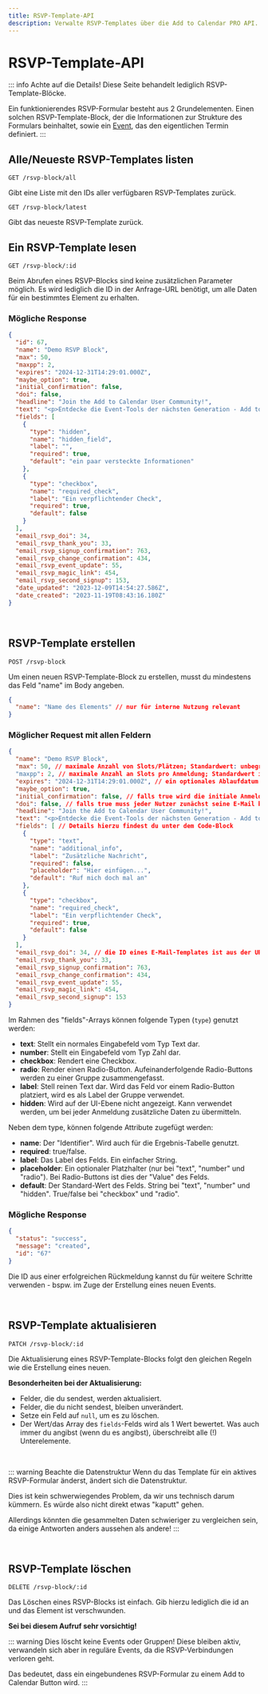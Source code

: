 ```yaml
---
title: RSVP-Template-API
description: Verwalte RSVP-Templates über die Add to Calendar PRO API. Erstelle Anmeldeformulare mit benutzerdefinierten Feldern und Logik.
---
```


# RSVP-Template-API

::: info Achte auf die Details!
Diese Seite behandelt lediglich RSVP-Template-Blöcke.

Ein funktionierendes RSVP-Formular besteht aus 2 Grundelementen. Einen solchen RSVP-Template-Block, der die Informationen zur Strukture des Formulars beinhaltet, sowie ein [Event](/de/api/events), das den eigentlichen Termin definiert.
:::

## Alle/Neueste RSVP-Templates listen

```
GET /rsvp-block/all
```

Gibt eine Liste mit den IDs aller verfügbaren RSVP-Templates zurück.

```
GET /rsvp-block/latest
```

Gibt das neueste RSVP-Template zurück.

## Ein RSVP-Template lesen

```
GET /rsvp-block/:id
```

Beim Abrufen eines RSVP-Blocks sind keine zusätzlichen Parameter möglich. Es wird lediglich die ID in der Anfrage-URL benötigt, um alle Daten für ein bestimmtes Element zu erhalten.

### Mögliche Response

```json
{
  "id": 67,
  "name": "Demo RSVP Block",
  "max": 50,
  "maxpp": 2,
  "expires": "2024-12-31T14:29:01.000Z",
  "maybe_option": true,
  "initial_confirmation": false,
  "doi": false,
  "headline": "Join the Add to Calendar User Community!",
  "text": "<p>Entdecke die Event-Tools der nächsten Generation - Add to Calendar Buttons, RSVP und mehr. <strong>Für dich gemacht! </strong>🫵</p>",
  "fields": [
    {
      "type": "hidden",
      "name": "hidden_field",
      "label": "",
      "required": true,
      "default": "ein paar versteckte Informationen"
    },
    {
      "type": "checkbox",
      "name": "required_check",
      "label": "Ein verpflichtender Check",
      "required": true,
      "default": false
    }
  ],
  "email_rsvp_doi": 34,
  "email_rsvp_thank_you": 33,
  "email_rsvp_signup_confirmation": 763,
  "email_rsvp_change_confirmation": 434,
  "email_rsvp_event_update": 55,
  "email_rsvp_magic_link": 454,
  "email_rsvp_second_signup": 153,
  "date_updated": "2023-12-09T14:54:27.586Z",
  "date_created": "2023-11-19T08:43:16.180Z"
}
```

<br />

## RSVP-Template erstellen

```
POST /rsvp-block
```

Um einen neuen RSVP-Template-Block zu erstellen, musst du mindestens das Feld "name" im Body angeben.

```json
{
  "name": "Name des Elements" // nur für interne Nutzung relevant
}
```

### Möglicher Request mit allen Feldern

```json
{
  "name": "Demo RSVP Block",
  "max": 50, // maximale Anzahl von Slots/Plätzen; Standardwert: unbegrenzt
  "maxpp": 2, // maximale Anzahl an Slots pro Anmeldung; Standardwert ist 1
  "expires": "2024-12-31T14:29:01.000Z", // ein optionales Ablaufdatum als ISO 8601 UTC datetime
  "maybe_option": true,
  "initial_confirmation": false, // falls true wird die initiale Anmeldung stets als "confirmed" gewertet
  "doi": false, // falls true muss jeder Nutzer zunächst seine E-Mail bestätigen
  "headline": "Join the Add to Calendar User Community!",
  "text": "<p>Entdecke die Event-Tools der nächsten Generation - Add to Calendar Buttons, RSVP und mehr. <strong>Für dich gemacht! </strong>🫵</p>", // erlaubt <p>, <strong>, <em>, <u>, <h1>, <h2>, <h3>, <h4>, <ul>, <ol>, <li>, <a>
  "fields": [ // Details hierzu findest du unter dem Code-Block
    {
      "type": "text",
      "name": "additional_info",
      "label": "Zusätzliche Nachricht",
      "required": false,
      "placeholder": "Hier einfügen...",
      "default": "Ruf mich doch mal an"
    },
    {
      "type": "checkbox",
      "name": "required_check",
      "label": "Ein verpflichtender Check",
      "required": true,
      "default": false
    }
  ],
  "email_rsvp_doi": 34, // die ID eines E-Mail-Templates ist aus der URL ersichtlich, wenn du das Template in der Web App aufrufst
  "email_rsvp_thank_you": 33,
  "email_rsvp_signup_confirmation": 763,
  "email_rsvp_change_confirmation": 434,
  "email_rsvp_event_update": 55,
  "email_rsvp_magic_link": 454,
  "email_rsvp_second_signup": 153
}
```

Im Rahmen des "fields"-Arrays können folgende Typen (`type`) genutzt werden:
* **text**: Stellt ein normales Eingabefeld vom Typ Text dar.
* **number**: Stellt ein Eingabefeld vom Typ Zahl dar.
* **checkbox**: Rendert eine Checkbox.
* **radio**: Render einen Radio-Button. Aufeinanderfolgende Radio-Buttons werden zu einer Gruppe zusammengefasst.
* **label**: Stell reinen Text dar. Wird das Feld vor einem Radio-Button platziert, wird es als Label der Gruppe verwendet.
* **hidden**: Wird auf der UI-Ebene nicht angezeigt. Kann verwendet werden, um bei jeder Anmeldung zusätzliche Daten zu übermitteln.

Neben dem type, können folgende Attribute zugefügt werden:
* **name**: Der "Identifier". Wird auch für die Ergebnis-Tabelle genutzt.
* **required**: true/false.
* **label**: Das Label des Felds. Ein einfacher String.
* **placeholder**: Ein optionaler Platzhalter (nur bei "text", "number" und "radio"). Bei Radio-Buttons ist dies der "Value" des Felds.
* **default**: Der Standard-Wert des Felds. String bei "text", "number" und "hidden". True/false bei "checkbox" und "radio".

### Mögliche Response

```json
{
  "status": "success",
  "message": "created",
  "id": "67"
}
```

Die ID aus einer erfolgreichen Rückmeldung kannst du für weitere Schritte verwenden - bspw. im Zuge der Erstellung eines neuen Events.

<br />

## RSVP-Template aktualisieren

```
PATCH /rsvp-block/:id
```

Die Aktualisierung eines RSVP-Template-Blocks folgt den gleichen Regeln wie die Erstellung eines neuen.

**Besonderheiten bei der Aktualisierung:**
- Felder, die du sendest, werden aktualisiert.
- Felder, die du nicht sendest, bleiben unverändert.
- Setze ein Feld auf `null`, um es zu löschen.
- Der Wert/das Array des `fields`-Felds wird als 1 Wert bewertet. Was auch immer du angibst (wenn du es angibst), überschreibt alle (!) Unterelemente.

<br />

::: warning Beachte die Datenstruktur
Wenn du das Template für ein aktives RSVP-Formular änderst, ändert sich die Datenstruktur.

Dies ist kein schwerwiegendes Problem, da wir uns technisch darum kümmern. Es würde also nicht direkt etwas "kaputt" gehen.

Allerdings könnten die gesammelten Daten schwieriger zu vergleichen sein, da einige Antworten anders aussehen als andere!
:::

<br />

## RSVP-Template löschen

```
DELETE /rsvp-block/:id
```

Das Löschen eines RSVP-Blocks ist einfach. Gib hierzu lediglich die id an und das Element ist verschwunden.

**Sei bei diesem Aufruf sehr vorsichtig!**

::: warning Dies löscht keine Events oder Gruppen!
Diese bleiben aktiv, verwandeln sich aber in reguläre Events, da die RSVP-Verbindungen verloren geht.

Das bedeutet, dass ein eingebundenes RSVP-Formular zu einem Add to Calendar Button wird.
:::
